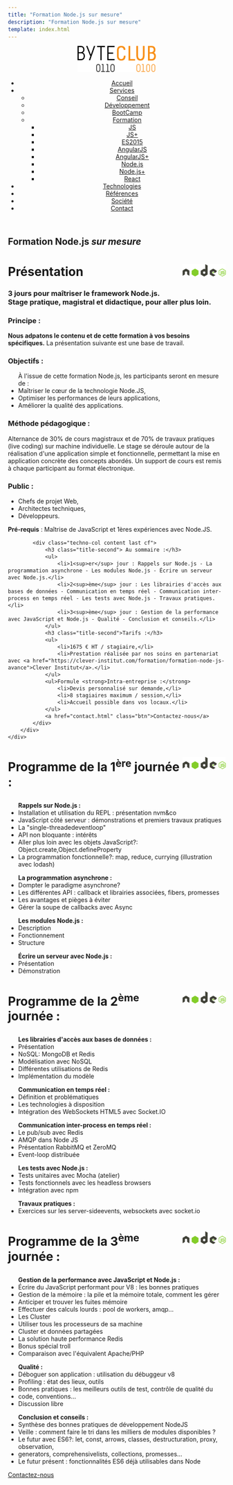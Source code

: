 ```yaml
---
title: "Formation Node.js sur mesure"
description: "Formation Node.js sur mesure"
template: index.html
---
```

<div class="js-sticky">
	<header class="header" role="banner" id="top">
		<div class="wrap cf">
			<div class="logo"><a href="index.html" title="Retour à l'accueil"><img src="img/logo-byteclub.png" alt="ByteClub"/></a></div>
			<nav class="wrapper-nav-main">
				<ul class="nav nav-main">
					<li class="lnk-home"><a href="index.html"><span>Accueil</span></a></li>
					<li class="current"><a href="services.html">Services</a>
						<ul class="nav nav-sub">
							<li><a href="services.html#conseil">Conseil</a></li>
							<li><a href="services.html#developpement">Développement</a></li>
							<li><a href="services.html#bootcamp">BootCamp</a></li>
							<li><a href="services.html#formation">Formation</a>
								<ul class="nav nav-sub">
									<li><a href="formation-javascript.html">JS</a></li>
									<li><a href="formation-javascript-sur-mesure.html">JS+</a></li>
									<li><a href="formation-ecmascript-2015-es6.html">ES2015</a></li>
									<li><a href="formation-angularjs.html">AngularJS</a></li>
									<li><a href="formation-angularjs-sur-mesure.html">AngularJS+</a></li>
									<li><a href="formation-nodejs.html">Node.js</a></li>
									<li><a href="formation-nodejs-sur-mesure.html">Node.js+</a></li>
									<li><a href="formation-react.html">React</a></li>
								</ul>
							</li>
						</ul>
					</li>
					<li><a href="technologies.html">Technologies</a></li>
					<li><a href="references.html">Références</a></li>
					<li><a href="societe.html">Société</a></li>
					<li><a href="contact.html">Contact</a></li>
				</ul>
			</nav>
		</div>
	</header>
</div>

<section class="banner">
	<div class="wrap cf">
		<div class="inner">
			<h1 class="page-title">Formation Node.js <em>sur mesure</em></h1>
		</div>
	</div>
</section>

<div class="techno-logo">
	<div class="wrap cf">
		<div class="inner">
			<h2 style="font-size:2em;"><img src="img/logo-nodejs.svg" alt="Node.js" style="width:100px;float:right;">Présentation</h2>
		</div>
	</div>
</div>

<section class="section">
	<div class="wrap cf">
		<div class="inner">
			<h3 class="title-second">3 jours pour maîtriser le framework Node.js.<br>Stage pratique, magistral et didactique, pour aller plus loin.</h3>
			<div class="techno-col content cf">
				<h3 class="title-second">Principe :</h3>
				<p><strong>Nous adpatons le contenu et de cette formation à vos besoins spécifiques.</strong> La présentation suivante est une base de travail.</p>
				<h3 class="title-second">Objectifs :</h3>
				<ul>À l'issue de cette formation Node.js, les participants seront en mesure de :
					<li>Maîtriser le cœur de la technologie Node.JS,</li>
					<li>Optimiser les performances de leurs applications,</li>
					<li>Améliorer la qualité des applications.</li>
				</ul>
				<h3 class="title-second">Méthode pédagogique :</h3>
				<p>Alternance de 30% de cours magistraux et de 70% de travaux pratiques (live coding) sur machine individuelle. Le stage se déroule autour de la réalisation d'une application simple et fonctionnelle, permettant la mise en application concrète des concepts abordés. Un support de cours est remis à chaque participant au format électronique.</p>
				<h3 class="title-second">Public :</h3>
				<ul>
					<li>Chefs de projet Web,</li>
					<li>Architectes techniques,</li>
					<li>Développeurs.</li>
				</ul>
				<p><strong>Pré-requis</strong> : Maîtrise de JavaScript et 1ères expériences avec Node.JS.</p>
			</div>

			<div class="techno-col content last cf">
				<h3 class="title-second"> Au sommaire :</h3>
				<ul>
					<li>1<sup>er</sup> jour : Rappels sur Node.js - La programmation asynchrone - Les modules Node.js - Écrire un serveur avec Node.js.</li>
					<li>2<sup>ème</sup> jour : Les librairies d'accès aux bases de données - Communication en temps réel - Communication inter-process en temps réel - Les tests avec Node.js - Travaux pratiques.</li>
					<li>3<sup>ème</sup> jour : Gestion de la performance avec JavaScript et Node.js - Qualité - Conclusion et conseils.</li>
				</ul>
				<h3 class="title-second">Tarifs :</h3>
				<ul>
					<li>1675 € HT / stagiaire,</li>
					<li>Prestation réalisée par nos soins en partenariat avec <a href="https://clever-institut.com/formation/formation-node-js-avance">Clever Institut</a>.</li>
				</ul>
				<ul>Formule <strong>Intra-entreprise :</strong>
					<li>Devis personnalisé sur demande,</li>
					<li>8 stagiaires maximum / session,</li>
					<li>Accueil possible dans vos locaux.</li>
				</ul>
				<a href="contact.html" class="btn">Contactez-nous</a>
			</div>
		</div>
	</div>
</section>

<div class="techno-logo">
	<div class="wrap cf">
		<div class="inner">
			<h3 style="font-size:2em;">
				<img src="img/logo-nodejs.svg" alt="Node.js" style="width:100px;float:right;">
				Programme de la 1<sup>ère</sup> journée :
			</h3>
		</div>
	</div>
</div>
<section class="section">
	<div class="wrap cf">
		<div class="inner">
			<div class="techno-col content cf">
				<ul><strong>Rappels sur Node.js :</strong>
					<li>Installation et utilisation du REPL : présentation nvm&co</li>
					<li>JavaScript côté serveur : démonstrations et premiers travaux pratiques</li>
					<li>La "single-threadedeventloop"</li>
					<li>API non bloquante : intérêts</li>
					<li>Aller plus loin avec les objets JavaScript?: Object.create,Object.defineProperty</li>
					<li>La programmation fonctionnelle?: map, reduce, currying (illustration avec lodash)</li>
				</ul>
				<ul><strong>La programmation asynchrone :</strong>
					<li>Dompter le paradigme asynchrone?</li>
					<li>Les différentes API : callback et librairies associées, fibers, promesses</li>
					<li>Les avantages et pièges à éviter</li>
					<li>Gérer la soupe de callbacks avec Async</li>
				</ul>
			</div>
			<div class="techno-col content last cf">
				<ul><strong>Les modules Node.js :</strong>
					<li>Description</li>
					<li>Fonctionnement</li>
					<li>Structure</li>
				</ul>
				<ul><strong>Écrire un serveur avec Node.js :</strong>
					<li>Présentation</li>
					<li>Démonstration</li>
				</ul>
			</div>
		</div>
	</div>
</section>

<div class="techno-logo">
	<div class="wrap cf">
		<div class="inner">
			<h3 style="font-size:2em;">
				<img src="img/logo-nodejs.svg" alt="Node.js" style="width:100px;float:right;">
				Programme de la 2<sup>ème</sup> journée :
			</h3>
		</div>
	</div>
</div>
<section class="section">
	<div class="wrap cf">
		<div class="inner">
			<div class="techno-col content cf">
				<ul><strong>Les librairies d'accès aux bases de données :</strong>
					<li>Présentation</li>
					<li>NoSQL: MongoDB et Redis</li>
					<li>Modélisation avec NoSQL</li>
					<li>Différentes utilisations de Redis</li>
					<li>Implémentation du modèle</li>
				</ul>
				<ul><strong>Communication en temps réel :</strong>
					<li>Définition et problématiques</li>
					<li>Les technologies à disposition</li>
					<li>Intégration des WebSockets HTML5 avec Socket.IO</li>
					</ul>
			</div>
			<div class="techno-col content last cf">
				<ul><strong>Communication inter-process en temps réel :</strong>
					<li>Le pub/sub avec Redis</li>
					<li>AMQP dans Node JS</li>
					<li>Présentation RabbitMQ et ZeroMQ</li>
					<li>Event-loop distribuée</li>
				</ul>
				<ul><strong>Les tests avec Node.js :</strong>
					<li>Tests unitaires avec Mocha (atelier)</li>
					<li>Tests fonctionnels avec les headless browsers</li>
					<li>Intégration avec npm</li>
				</ul>
				<ul><strong>Travaux pratiques :</strong>
					<li>Exercices sur les server-sideevents, websockets avec socket.io</li>
				</ul>
			</div>
		</div>
	</div>
</section>

<div class="techno-logo">
	<div class="wrap cf">
		<div class="inner">
			<h3 style="font-size:2em;">
				<img src="img/logo-nodejs.svg" alt="Node.js" style="width:100px;float:right;">
				Programme de la 3<sup>ème</sup> journée :
			</h3>
		</div>
	</div>
</div>

<section class="section">
	<div class="wrap cf">
		<div class="inner">
			<div class="techno-col content cf">
				<ul><strong>Gestion de la performance avec JavaScript et Node.js :</strong>
					<li>Écrire du JavaScript performant pour V8 : les bonnes pratiques</li>
					<li>Gestion de la mémoire : la pile et la mémoire totale, comment les gérer</li>
					<li>Anticiper et trouver les fuites mémoire</li>
					<li>Effectuer des calculs lourds : pool de workers, amqp…</li>
					<li>Les Cluster</li>
					<li>Utiliser tous les processeurs de sa machine</li>
					<li>Cluster et données partagées</li>
					<li>La solution haute performance Redis</li>
					<li>Bonus spécial troll</li>
					<li>Comparaison avec l'équivalent Apache/PHP</li>
				</ul>
				<ul><strong>Qualité :</strong>
					<li>Déboguer son application : utilisation du débuggeur v8</li>
					<li>Profiling : état des lieux, outils</li>
					<li>Bonnes pratiques : les meilleurs outils de test, contrôle de qualité du</li>
					<li>code, conventions…</li>
					<li>Discussion libre</li>
				</ul>
			</div>
			<div class="techno-col content last cf">
				<ul><strong>Conclusion et conseils :</strong>
					<li>Synthèse des bonnes pratiques de développement NodeJS</li>
					<li>Veille : comment faire le tri dans les milliers de modules disponibles ?</li>
					<li>Le futur avec ES6?:  let, const, arrows, classes, destructuration, proxy, observation, 	<li>generators, comprehensivelists, collections, promesses…</li>
					<li>Le futur présent : fonctionnalités ES6 déjà utilisables dans Node</li>
				</ul>
				<a href="contact.html" class="btn">Contactez-nous</a>
			</div>
		</div>
	</div>
</section>
